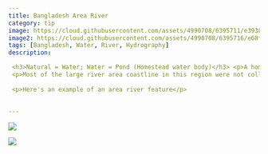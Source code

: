 ```yaml
---
title: Bangladesh Area River
category: tip
image: https://cloud.githubusercontent.com/assets/4990708/6395711/e3938f58-bda7-11e4-8a2f-bd796d18607c.PNG
image2: https://cloud.githubusercontent.com/assets/4990708/6395716/e68f55de-bda7-11e4-9553-e684324ea656.PNG
tags: [Bangladesh, Water, River, Hydrography]
description:

 <h3>Natural = Water; Water = Pond (Homestead water body)</h3> <p>A homestead water body is a man-made water catchment located near buildings and houses. Water color will vary greatly depending on the purpose of the homestead water body. wiki.openstreetmap.org/wiki/Water</p>
 <p>Most of the large river area coastline in this region were not collected by hand and are incorrect. River sections can easily be adjusted by moving each node. wiki.openstreetmap.org/wiki/Water</p>
 
 <p>Here's an example of an area river feature</p>
 
 
---
```

![](https://cloud.githubusercontent.com/assets/4990708/6395711/e3938f58-bda7-11e4-8a2f-bd796d18607c.PNG)
 
  
  
 ![](https://cloud.githubusercontent.com/assets/4990708/6395716/e68f55de-bda7-11e4-9553-e684324ea656.PNG)
